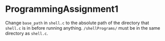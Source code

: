 # ProgrammingAssignment1
Change ``base_path`` in ``shell.c`` to the absolute path of the directory that ``shell.c`` is in before running anything. ``/shellPrograms/`` must be in the same directory as ``shell.c``.
